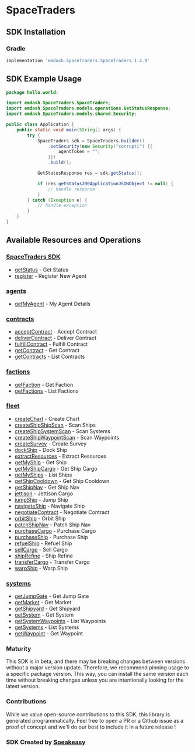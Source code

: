 # SpaceTraders

<!-- Start SDK Installation -->
## SDK Installation

### Gradle

```groovy
implementation 'emdash.SpaceTraders:SpaceTraders:1.4.0'
```
<!-- End SDK Installation -->

## SDK Example Usage
<!-- Start SDK Example Usage -->
```java
package hello.world;

import emdash.SpaceTraders.SpaceTraders;
import emdash.SpaceTraders.models.operations.GetStatusResponse;
import emdash.SpaceTraders.models.shared.Security;

public class Application {
    public static void main(String[] args) {
        try {
            SpaceTraders sdk = SpaceTraders.builder()
                .setSecurity(new Security("corrupti") {{
                    agentToken = "";
                }})
                .build();

            GetStatusResponse res = sdk.getStatus();

            if (res.getStatus200ApplicationJSONObject != null) {
                // handle response
            }
        } catch (Exception e) {
            // handle exception
        }
    }
}
```
<!-- End SDK Example Usage -->

<!-- Start SDK Available Operations -->
## Available Resources and Operations

### [SpaceTraders SDK](docs/sdks/spacetraders/README.md)

* [getStatus](docs/sdks/spacetraders/README.md#getstatus) - Get Status
* [register](docs/sdks/spacetraders/README.md#register) - Register New Agent

### [agents](docs/sdks/agents/README.md)

* [getMyAgent](docs/sdks/agents/README.md#getmyagent) - My Agent Details

### [contracts](docs/sdks/contracts/README.md)

* [acceptContract](docs/sdks/contracts/README.md#acceptcontract) - Accept Contract
* [deliverContract](docs/sdks/contracts/README.md#delivercontract) - Deliver Contract
* [fulfillContract](docs/sdks/contracts/README.md#fulfillcontract) - Fulfill Contract
* [getContract](docs/sdks/contracts/README.md#getcontract) - Get Contract
* [getContracts](docs/sdks/contracts/README.md#getcontracts) - List Contracts

### [factions](docs/sdks/factions/README.md)

* [getFaction](docs/sdks/factions/README.md#getfaction) - Get Faction
* [getFactions](docs/sdks/factions/README.md#getfactions) - List Factions

### [fleet](docs/sdks/fleet/README.md)

* [createChart](docs/sdks/fleet/README.md#createchart) - Create Chart
* [createShipShipScan](docs/sdks/fleet/README.md#createshipshipscan) - Scan Ships
* [createShipSystemScan](docs/sdks/fleet/README.md#createshipsystemscan) - Scan Systems
* [createShipWaypointScan](docs/sdks/fleet/README.md#createshipwaypointscan) - Scan Waypoints
* [createSurvey](docs/sdks/fleet/README.md#createsurvey) - Create Survey
* [dockShip](docs/sdks/fleet/README.md#dockship) - Dock Ship
* [extractResources](docs/sdks/fleet/README.md#extractresources) - Extract Resources
* [getMyShip](docs/sdks/fleet/README.md#getmyship) - Get Ship
* [getMyShipCargo](docs/sdks/fleet/README.md#getmyshipcargo) - Get Ship Cargo
* [getMyShips](docs/sdks/fleet/README.md#getmyships) - List Ships
* [getShipCooldown](docs/sdks/fleet/README.md#getshipcooldown) - Get Ship Cooldown
* [getShipNav](docs/sdks/fleet/README.md#getshipnav) - Get Ship Nav
* [jettison](docs/sdks/fleet/README.md#jettison) - Jettison Cargo
* [jumpShip](docs/sdks/fleet/README.md#jumpship) - Jump Ship
* [navigateShip](docs/sdks/fleet/README.md#navigateship) - Navigate Ship
* [negotiateContract](docs/sdks/fleet/README.md#negotiatecontract) - Negotiate Contract
* [orbitShip](docs/sdks/fleet/README.md#orbitship) - Orbit Ship
* [patchShipNav](docs/sdks/fleet/README.md#patchshipnav) - Patch Ship Nav
* [purchaseCargo](docs/sdks/fleet/README.md#purchasecargo) - Purchase Cargo
* [purchaseShip](docs/sdks/fleet/README.md#purchaseship) - Purchase Ship
* [refuelShip](docs/sdks/fleet/README.md#refuelship) - Refuel Ship
* [sellCargo](docs/sdks/fleet/README.md#sellcargo) - Sell Cargo
* [shipRefine](docs/sdks/fleet/README.md#shiprefine) - Ship Refine
* [transferCargo](docs/sdks/fleet/README.md#transfercargo) - Transfer Cargo
* [warpShip](docs/sdks/fleet/README.md#warpship) - Warp Ship

### [systems](docs/sdks/systems/README.md)

* [getJumpGate](docs/sdks/systems/README.md#getjumpgate) - Get Jump Gate
* [getMarket](docs/sdks/systems/README.md#getmarket) - Get Market
* [getShipyard](docs/sdks/systems/README.md#getshipyard) - Get Shipyard
* [getSystem](docs/sdks/systems/README.md#getsystem) - Get System
* [getSystemWaypoints](docs/sdks/systems/README.md#getsystemwaypoints) - List Waypoints
* [getSystems](docs/sdks/systems/README.md#getsystems) - List Systems
* [getWaypoint](docs/sdks/systems/README.md#getwaypoint) - Get Waypoint
<!-- End SDK Available Operations -->

### Maturity

This SDK is in beta, and there may be breaking changes between versions without a major version update. Therefore, we recommend pinning usage 
to a specific package version. This way, you can install the same version each time without breaking changes unless you are intentionally 
looking for the latest version.

### Contributions

While we value open-source contributions to this SDK, this library is generated programmatically. 
Feel free to open a PR or a Github issue as a proof of concept and we'll do our best to include it in a future release !

### SDK Created by [Speakeasy](https://docs.speakeasyapi.dev/docs/using-speakeasy/client-sdks)
